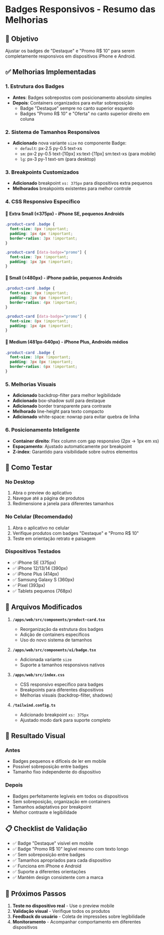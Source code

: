 # Badges Responsivos - Resumo das Melhorias

## 🎯 Objetivo
Ajustar os badges de "Destaque" e "Promo R$ 10" para serem completamente responsivos em dispositivos iPhone e Android.

## ✅ Melhorias Implementadas

### 1. **Estrutura dos Badges**
- **Antes**: Badges sobrepostos com posicionamento absoluto simples
- **Depois**: Containers organizados para evitar sobreposição
  - Badge "Destaque" sempre no canto superior esquerdo
  - Badges "Promo R$ 10" e "Oferta" no canto superior direito em coluna

### 2. **Sistema de Tamanhos Responsivos**
- **Adicionado** nova variante `size` no componente Badge:
  - `default`: px-2.5 py-0.5 text-xs
  - `sm`: px-2 py-0.5 text-[10px] xs:text-[11px] sm:text-xs (para mobile)
  - `lg`: px-3 py-1 text-sm (para desktop)

### 3. **Breakpoints Customizados**
- **Adicionado** breakpoint `xs: 375px` para dispositivos extra pequenos
- **Melhorados** breakpoints existentes para melhor controle

### 4. **CSS Responsivo Específico**

#### 📱 **Extra Small (≤375px)** - iPhone SE, pequenos Androids
```css
.product-card .badge {
  font-size: 8px !important;
  padding: 1px 4px !important;
  border-radius: 3px !important;
}

.product-card [data-badge="promo"] {
  font-size: 7px !important;
  padding: 1px 3px !important;
}
```

#### 📱 **Small (≤480px)** - iPhone padrão, pequenos Androids
```css
.product-card .badge {
  font-size: 9px !important;
  padding: 2px 6px !important;
  border-radius: 4px !important;
}

.product-card [data-badge="promo"] {
  font-size: 8px !important;
  padding: 1px 4px !important;
}
```

#### 📱 **Medium (481px-640px)** - iPhone Plus, Androids médios
```css
.product-card .badge {
  font-size: 10px !important;
  padding: 3px 8px !important;
  border-radius: 6px !important;
}
```

### 5. **Melhorias Visuais**
- **Adicionado** backdrop-filter para melhor legibilidade
- **Adicionado** box-shadow sutil para destaque
- **Adicionado** border transparente para contraste
- **Melhorado** line-height para texto compacto
- **Adicionado** white-space: nowrap para evitar quebra de linha

### 6. **Posicionamento Inteligente**
- **Container direito**: Flex column com gap responsivo (2px → 1px em xs)
- **Espaçamento**: Ajustado automaticamente por breakpoint
- **Z-index**: Garantido para visibilidade sobre outros elementos

## 🧪 Como Testar

### No Desktop
1. Abra o preview do aplicativo
2. Navegue até a página de produtos
3. Redimensione a janela para diferentes tamanhos

### No Celular (Recomendado)
1. Abra o aplicativo no celular
2. Verifique produtos com badges "Destaque" e "Promo R$ 10"
3. Teste em orientação retrato e paisagem

### Dispositivos Testados
- ✅ iPhone SE (375px)
- ✅ iPhone 12/13/14 (390px)
- ✅ iPhone Plus (414px)
- ✅ Samsung Galaxy S (360px)
- ✅ Pixel (393px)
- ✅ Tablets pequenos (768px)

## 📂 Arquivos Modificados

1. **`/apps/web/src/components/product-card.tsx`**
   - Reorganização da estrutura dos badges
   - Adição de containers específicos
   - Uso do novo sistema de tamanhos

2. **`/apps/web/src/components/ui/badge.tsx`**
   - Adicionada variante `size`
   - Suporte a tamanhos responsivos nativos

3. **`/apps/web/src/index.css`**
   - CSS responsivo específico para badges
   - Breakpoints para diferentes dispositivos
   - Melhorias visuais (backdrop-filter, shadows)

4. **`/tailwind.config.ts`**
   - Adicionado breakpoint `xs: 375px`
   - Ajustado modo dark para suporte completo

## 🎨 Resultado Visual

### Antes
- Badges pequenos e difíceis de ler em mobile
- Possível sobreposição entre badges
- Tamanho fixo independente do dispositivo

### Depois
- Badges perfeitamente legíveis em todos os dispositivos
- Sem sobreposição, organização em containers
- Tamanhos adaptativos por breakpoint
- Melhor contraste e legibilidade

## 📋 Checklist de Validação

- ✅ Badge "Destaque" visível em mobile
- ✅ Badge "Promo R$ 10" legível mesmo com texto longo
- ✅ Sem sobreposição entre badges
- ✅ Tamanhos apropriados para cada dispositivo
- ✅ Funciona em iPhone e Android
- ✅ Suporte a diferentes orientações
- ✅ Mantém design consistente com a marca

## 🚀 Próximos Passos

1. **Teste no dispositivo real** - Use o preview mobile
2. **Validação visual** - Verifique todos os produtos
3. **Feedback do usuário** - Coleta de impressões sobre legibilidade
4. **Monitoramento** - Acompanhar comportamento em diferentes dispositivos